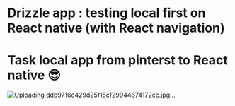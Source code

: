 # Drizzle app : testing local first on React native (with React navigation) 
# Task local app from pinterst to React native 😎
![Uploading ddb9716c429d25f15cf29944674172cc.jpg…]()
